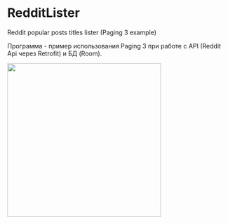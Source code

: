 # RedditLister
Reddit popular posts titles lister (Paging 3 example)

Программа - пример использования Paging 3 при работе с API (Reddit Api через Retrofit) и БД (Room).

<img align="center" width="350" src="./screenshots/20220824_213732.gif">
